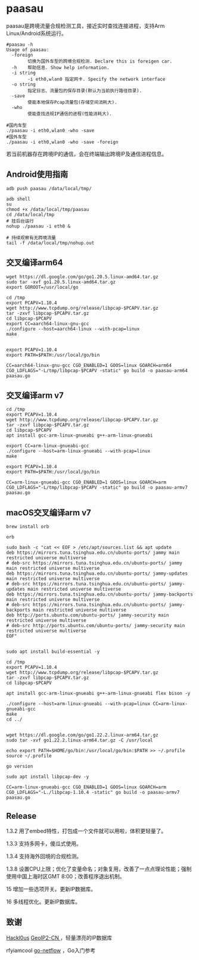 # paasau
paasau是跨境流量合规检测工具，接近实时查找连接进程，支持Arm Linux/Android系统运行。

```
#paasau -h  
Usage of paasau:
  -foreign
    	切换为国外车型的跨境合规检测. Declare this is foreigen car.
  -h	帮助信息. Show help information.
  -i string
    	-i eth0,wlan0 指定网卡. Specify the network interface
  -o string
    	指定日志、流量包的保存目录(默认为当前执行路径目录).
  -save
    	使能本地保存Pcap流量包(存储空间消耗大).
  -who
    	使能查找违规IP通信的进程(性能消耗大).

#国内车型
./paasau -i eth0,wlan0 -who -save
#国外车型
./paasau -i eth0,wlan0 -who -save -foreign
```
若当前机器存在跨境IP的通信，会在终端输出跨境IP及通信进程信息。




## Android使用指南
```
adb push paasau /data/local/tmp/

adb shell
su
chmod +x /data/local/tmp/paasau
cd /data/local/tmp
# 挂后台运行
nohup ./paasau -i eth0 &

# 持续观察有无跨境流量
tail -f /data/local/tmp/nohup.out
```


## 交叉编译arm64
```
wget https://dl.google.com/go/go1.20.5.linux-amd64.tar.gz
sudo tar -xvf go1.20.5.linux-amd64.tar.gz
export GOROOT=/usr/local/go

cd /tmp
export PCAPV=1.10.4
wget http://www.tcpdump.org/release/libpcap-$PCAPV.tar.gz
tar -zxvf libpcap-$PCAPV.tar.gz
cd libpcap-$PCAPV
export CC=aarch64-linux-gnu-gcc
./configure --host=aarch64-linux --with-pcap=linux
make


export PCAPV=1.10.4
export PATH=$PATH:/usr/local/go/bin

CC=aarch64-linux-gnu-gcc CGO_ENABLED=1 GOOS=linux GOARCH=arm64 CGO_LDFLAGS="-L/tmp/libpcap-$PCAPV -static" go build -o paasau-arm64 paasau.go 
```

## 交叉编译arm v7
```
cd /tmp
export PCAPV=1.10.4
wget http://www.tcpdump.org/release/libpcap-$PCAPV.tar.gz
tar -zxvf libpcap-$PCAPV.tar.gz
cd libpcap-$PCAPV
apt install gcc-arm-linux-gnueabi g++-arm-linux-gnueabi

export CC=arm-linux-gnueabi-gcc
./configure --host=arm-linux-gnueabi --with-pcap=linux
make

export PCAPV=1.10.4
export PATH=$PATH:/usr/local/go/bin

CC=arm-linux-gnueabi-gcc CGO_ENABLED=1 GOOS=linux GOARCH=arm CGO_LDFLAGS="-L/tmp/libpcap-$PCAPV -static" go build -o paasau-armv7 paasau.go

```

## macOS交叉编译arm v7
```
brew install orb

orb

sudo bash -c "cat << EOF > /etc/apt/sources.list && apt update 
deb https://mirrors.tuna.tsinghua.edu.cn/ubuntu-ports/ jammy main restricted universe multiverse
# deb-src https://mirrors.tuna.tsinghua.edu.cn/ubuntu-ports/ jammy main restricted universe multiverse
deb https://mirrors.tuna.tsinghua.edu.cn/ubuntu-ports/ jammy-updates main restricted universe multiverse
# deb-src https://mirrors.tuna.tsinghua.edu.cn/ubuntu-ports/ jammy-updates main restricted universe multiverse
deb https://mirrors.tuna.tsinghua.edu.cn/ubuntu-ports/ jammy-backports main restricted universe multiverse
# deb-src https://mirrors.tuna.tsinghua.edu.cn/ubuntu-ports/ jammy-backports main restricted universe multiverse
deb http://ports.ubuntu.com/ubuntu-ports/ jammy-security main restricted universe multiverse
# deb-src http://ports.ubuntu.com/ubuntu-ports/ jammy-security main restricted universe multiverse
EOF"


sudo apt install build-essential -y

cd /tmp
export PCAPV=1.10.4
wget http://www.tcpdump.org/release/libpcap-$PCAPV.tar.gz
tar -zxvf libpcap-$PCAPV.tar.gz
cd libpcap-$PCAPV

apt install gcc-arm-linux-gnueabi g++-arm-linux-gnueabi flex bison -y

./configure --host=arm-linux-gnueabi --with-pcap=linux CC=arm-linux-gnueabi-gcc
make
cd ../


wget https://dl.google.com/go/go1.22.2.linux-arm64.tar.gz
sudo tar -xvf go1.22.2.linux-arm64.tar.gz -C /usr/local

echo export PATH=$HOME/go/bin:/usr/local/go/bin:$PATH >> ~/.profile
source ~/.profile

go version

sudo apt install libpcap-dev -y

CC=arm-linux-gnueabi-gcc CGO_ENABLED=1 GOOS=linux GOARCH=arm CGO_LDFLAGS="-L./libpcap-1.10.4 -static" go build -o paasau-armv7 paasau.go 

```

## Release
1.3.2 用了embed特性，打包成一个文件就可以用啦，体积更轻量了。

1.3.3 支持多网卡，傻瓜式使用。

1.3.4 支持海外回境的合规检测。

1.3.8 设置CPU上限；优化了变量命名；对象复用，改善了一点点理论性能；强制使用中国上海时区GMT 8:00；改善程序退出机制。

15 增加一些选项开关。更新IP数据库。

16 多线程优化。更新IP数据库。


## 致谢

[Hackl0us](https://github.com/Hackl0us) [GeoIP2-CN ](https://github.com/Hackl0us/GeoIP2-CN)，轻量漂亮的IP数据库

rfyiamcool [go-netflow](https://github.com/rfyiamcool/go-netflow) ，Go入门参考

